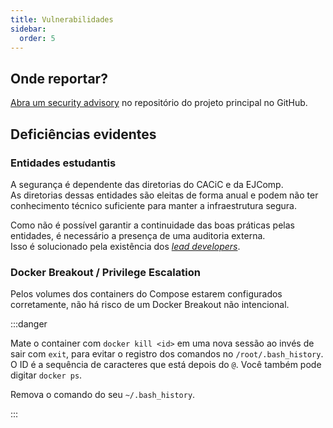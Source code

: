 ```yaml
---
title: Vulnerabilidades
sidebar:
  order: 5
---
```


## Onde reportar?

[Abra um security advisory](https://github.com/cacic-fct/fct-app/security/advisories/new) no repositório do projeto principal no GitHub.

## Deficiências evidentes

### Entidades estudantis

A segurança é dependente das diretorias do CACiC e da EJComp.  
As diretorias dessas entidades são eleitas de forma anual e podem não ter conhecimento técnico suficiente para manter a infraestrutura segura.

Como não é possível garantir a continuidade das boas práticas pelas entidades, é necessário a presença de uma auditoria externa.  
Isso é solucionado pela existência dos [_lead developers_](/devops/segurança-geral/auditing/#lead-developers).

### Docker Breakout / Privilege Escalation

Pelos volumes dos containers do Compose estarem configurados corretamente, não há risco de um Docker Breakout não intencional.

<!-- Não remova a informação da nota abaixo -->

:::danger

Mate o container com `docker kill <id>` em uma nova sessão ao invés de sair com `exit`, para evitar o registro dos comandos no `/root/.bash_history`.  
O ID é a sequência de caracteres que está depois do `@`. Você também pode digitar `docker ps`.

Remova o comando do seu `~/.bash_history`.

:::
